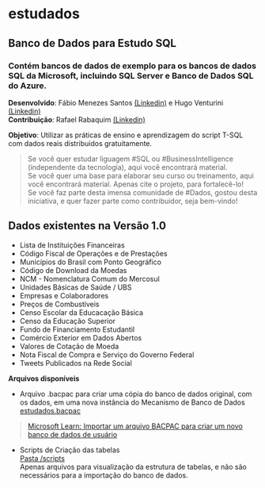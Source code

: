 # estudados  
## Banco de Dados para Estudo SQL 
### Contém bancos de dados de exemplo para os bancos de dados SQL da Microsoft, incluindo SQL Server e Banco de Dados SQL do Azure.

**Desenvolvido**: Fábio Menezes Santos [(Linkedin)](https://www.linkedin.com/in/fabioms) e Hugo Venturini [(Linkedin)](https://www.linkedin.com/in/hugoventurini-excel-and-powerbi)  
**Contribuição**: Rafael Rabaquim [(Linkedin)](https://www.linkedin.com/in/rafael-rabaquim)

**Objetivo**: Utilizar as práticas de ensino e aprendizagem do script T-SQL com dados reais distribuídos gratuitamente. 


> Se você quer estudar liguagem #SQL ou #BusinessIntelligence (independente da tecnologia), aqui você encontrará material.  
> Se você quer uma base para elaborar seu curso ou treinamento, aqui você encontrará material. Apenas cite o projeto, para fortalecê-lo!  
> Se você faz parte desta imensa comunidade de #Dados, gostou desta iniciativa, e quer fazer parte como contribuidor, seja bem-vindo!  


## **Dados existentes na Versão 1.0**
- Lista de Instituições Financeiras
- Código Fiscal de Operações e de Prestações
- Municípios do Brasil com Ponto Geográfico
- Código de Download da Moedas
- NCM - Nomenclatura Comum do Mercosul
- Unidades Básicas de Saúde / UBS
- Empresas e Colaboradores
- Preços de Combustíveis
- Censo Escolar da Educacação Básica
- Censo da Educação Superior
- Fundo de Financiamento Estudantil
- Comércio Exterior em Dados Abertos
- Valores de Cotação de Moeda
- Nota Fiscal de Compra e Serviço do Governo Federal
- Tweets Publicados na Rede Social

**Arquivos disponíveis**
- Arquivo .bacpac para criar uma cópia do banco de dados original, com os dados, em uma nova instância do Mecanismo de Banco de Dados  
[estudados.bacpac](/estudados.bacpac)  
> [Microsoft Learn: Importar um arquivo BACPAC para criar um novo banco de dados de usuário](https://learn.microsoft.com/pt-br/sql/relational-databases/data-tier-applications/import-a-bacpac-file-to-create-a-new-user-database?view=sql-server-ver16&WT.mc_id=DP-MVP-5004844)

- Scripts de Criação das tabelas  
[Pasta /scripts](/scripts)  
Apenas arquivos para visualização da estrutura de tabelas, e não são necessários para a importação do banco de dados. 
